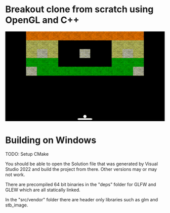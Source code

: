 # Breakout clone from scratch using OpenGL and C++
![Gameplay Demo](gameplaydemo.gif)

# Building on Windows

TODO: Setup CMake

You should be able to open the Solution file that was generated by Visual Studio
2022 and build the project from there. Other versions may or may not work.

There are precompiled 64 bit binaries in the "deps" folder for GLFW and GLEW
which are all statically linked.

In the "src/vendor" folder there are header only libraries such as glm and
stb_image.
